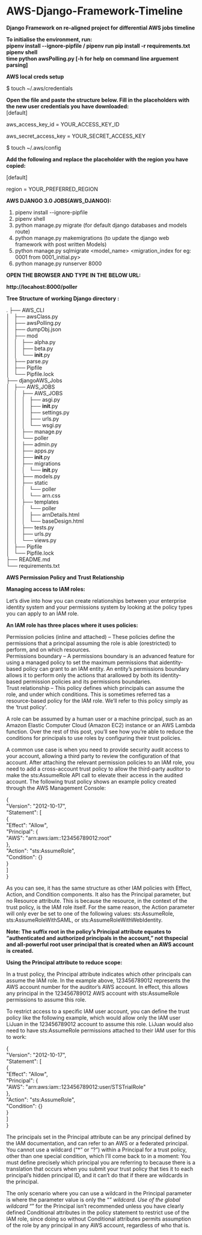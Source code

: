 # AWS-Django-Framework-Timeline

**Django Framework on re-aligned project for differential AWS jobs timeline** <br>

**To initialise the environment, run:** <br>
**pipenv install --ignore-pipfile / pipenv run pip install -r requirements.txt** <br>
**pipenv shell** <br>
**time python awsPolling.py [-h for help on command line arguement parsing]** <br>

**AWS local creds setup** <br>
 

$ touch ~/.aws/credentials <br>
 

**Open the file and paste the structure below. Fill in the placeholders with the new user credentials you have downloaded:**
<br>
[default]<br> 

aws_access_key_id = YOUR_ACCESS_KEY_ID <br> 
 

aws_secret_access_key = YOUR_SECRET_ACCESS_KEY <br>

$ touch ~/.aws/config <br>
 
**Add the following and replace the placeholder with the region you have copied:** <br>

[default] <br>

region = YOUR_PREFERRED_REGION <br> 


**AWS DJANGO 3.0 JOBS(AWS_DJANGO):** <br>

1. pipenv install --ignore-pipfile <br>
2. pipenv shell <br>
3. python manage.py migrate (for default django databases and models route) <br>
4. python manage.py makemigrations (to update the django web framework with post written Models) <br>
5. python manage.py sqlmigrate <model_name> <migration_index for eg: 0001 from 0001_initial.py> <br>
6. python manage.py runserver 8000 <can to be changed to desired port> <br>

**OPEN THE BROWSER AND TYPE IN THE BELOW URL:** <br>

**http://locahost:8000/poller** <br>

**Tree Structure of working Django directory :** <br>

.
├── AWS_CLI <br>
│   ├── awsClass.py <br>
│   ├── awsPolling.py<br>
│   ├── dumpObj.json<br>
│   ├── mod<br>
│   │   ├── alpha.py<br>
│   │   ├── beta.py<br>
│   │   └── __init__.py<br>
│   ├── parse.py<br>
│   ├── Pipfile<br>
│   └── Pipfile.lock<br>
├── djangoAWS_Jobs<br>
│   ├── AWS_JOBS<br>
│   │   ├── AWS_JOBS<br>
│   │   │   ├── asgi.py<br>
│   │   │   ├── __init__.py<br>
│   │   │   ├── settings.py<br>
│   │   │   ├── urls.py<br>
│   │   │   └── wsgi.py<br>
│   │   ├── manage.py<br>
│   │   └── poller<br>
│   │       ├── admin.py<br>
│   │       ├── apps.py<br>
│   │       ├── __init__.py<br>
│   │       ├── migrations<br>
│   │       │   └── __init__.py<br>
│   │       ├── models.py<br>
│   │       ├── static<br>
│   │       │   └── poller<br>
│   │       │       └── arn.css<br>
│   │       ├── templates<br>
│   │       │   └── poller<br>
│   │       │       ├── arnDetails.html<br>
│   │       │       └── baseDesign.html<br>
│   │       ├── tests.py<br>
│   │       ├── urls.py<br>
│   │       └── views.py<br>
│   ├── Pipfile<br>
│   └── Pipfile.lock<br>
├── README.md<br>
└── requirements.txt<br>



**AWS Permission Policy and Trust Relationship** <br>

**Managing access to IAM roles:** <br>

Let’s dive into how you can create relationships between your enterprise identity system and your permissions system by looking at the policy types you can apply to an IAM role. <br>

**An IAM role has three places where it uses policies:** <br>

Permission policies (inline and attached) – These policies define the permissions that a principal assuming the role is able (orestricted) to perform, and on which resources. <br>
Permissions boundary – A permissions boundary is an advanced feature for using a managed policy to set the maximum permissions that aidentity-based policy can grant to an IAM entity. An entity’s permissions boundary allows it to perform only the actions that arallowed by both its identity-based permission policies and its permissions boundaries.<br>
Trust relationship – This policy defines which principals can assume the role, and under which conditions. This is sometimes referred tas a resource-based policy for the IAM role. We’ll refer to this policy simply as the ‘trust policy’.<br>

A role can be assumed by a human user or a machine principal, such as an Amazon Elastic Computer Cloud (Amazon EC2) instance or an AWS Lambda function. Over the rest of this post, you’ll see how you’re able to reduce the conditions for principals to use roles by configuring their trust policies.<br>

A common use case is when you need to provide security audit access to your account, allowing a third party to review the configuration of that account. After attaching the relevant permission policies to an IAM role, you need to add a cross-account trust policy to allow the third-party auditor to make the sts:AssumeRole API call to elevate their access in the audited account. The following trust policy shows an example policy created through the AWS Management Console:<br>


{<br>
  "Version": "2012-10-17",<br>
  "Statement": [<br>
    {<br>
      "Effect": "Allow",<br>
      "Principal": {<br>
        "AWS": "arn:aws:iam::123456789012:root"<br>
      },<br>
      "Action": "sts:AssumeRole",<br>
      "Condition": {}<br>
    }<br>
  ]<br>
}<br>

As you can see, it has the same structure as other IAM policies with Effect, Action, and Condition components. It also has the Principal parameter, but no Resource attribute. This is because the resource, in the context of the trust policy, is the IAM role itself. For the same reason, the Action parameter will only ever be set to one of the following values: sts:AssumeRole, sts:AssumeRoleWithSAML, or sts:AssumeRoleWithWebIdentity.<br>

**Note: The suffix root in the policy’s Principal attribute equates to “authenticated and authorized principals in the account,” not thspecial and all-powerful root user principal that is created when an AWS account is created.**<br>

**Using the Principal attribute to reduce scope:** <br>

In a trust policy, the Principal attribute indicates which other principals can assume the IAM role. In the example above, 123456789012 represents the AWS account number for the auditor’s AWS account. In effect, this allows any principal in the 123456789012 AWS account with sts:AssumeRole permissions to assume this role.<br>

To restrict access to a specific IAM user account, you can define the trust policy like the following example, which would allow only the IAM user LiJuan in the 123456789012 account to assume this role. LiJuan would also need to have sts:AssumeRole permissions attached to their IAM user for this to work:<br>


{<br>
  "Version": "2012-10-17",<br>
  "Statement": [<br>
    {<br>
      "Effect": "Allow",<br>
      "Principal": {<br>
        "AWS": "arn:aws:iam::123456789012:user/STSTrialRole"<br>
      },<br>
      "Action": "sts:AssumeRole",<br>
      "Condition": {}<br>
    }<br>
  ]<br>
}<br>

The principals set in the Principal attribute can be any principal defined by the IAM documentation, and can refer to an AWS or a federated principal. You cannot use a wildcard (“*” or “?”) within a Principal for a trust policy, other than one special condition, which I’ll come back to in a moment: You must define precisely which principal you are referring to because there is a translation that occurs when you submit your trust policy that ties it to each principal’s hidden principal ID, and it can’t do that if there are wildcards in the principal.<br>

The only scenario where you can use a wildcard in the Principal parameter is where the parameter value is only the “*” wildcard. Use of the global wildcard “*” for the Principal isn’t recommended unless you have clearly defined Conditional attributes in the policy statement to restrict use of the IAM role, since doing so without Conditional attributes permits assumption of the role by any principal in any AWS account, regardless of who that is.
<br>
 
